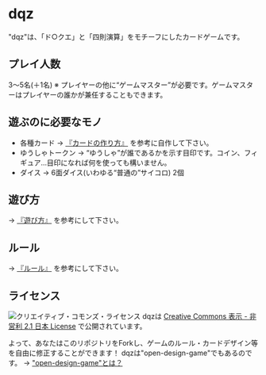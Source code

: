 dqz
===

"dqz"は、「ド○クエ」と「四則演算」をモチーフにしたカードゲームです。

プレイ人数
----------

3～5名(＋1名)
※ プレイヤーの他に“ゲームマスター”が必要です。ゲームマスターはプレイヤーの誰かが兼任することもできます。

遊ぶのに必要なモノ
-----------------

* 各種カード
→ [『カードの作り方』](https://github.com/fullkawa/dqz/how_to_make.md) を参考に自作して下さい。
* ゆうしゃトークン
→ “ゆうしゃ”が誰であるかを示す目印です。コイン、フィギュア…目印になれば何を使っても構いません。
* ダイス
→ 6面ダイス(いわゆる“普通の”サイコロ) 2個

遊び方
------

→ [『遊び方』](https://github.com/fullkawa/dqz/how_to_play.md) を参考にして下さい。

ルール
------

→ [『ルール』](https://github.com/fullkawa/dqz/rule.md) を参考にして下さい。

ライセンス
----------

![クリエイティブ・コモンズ・ライセンス](http://i.creativecommons.org/l/by-nc/2.1/jp/88x31.png)
dqzは [Creative Commons 表示 - 非営利 2.1 日本 License](http://creativecommons.org/licenses/by-nc/2.1/jp/) で公開されています。

よって、あなたはこのリポジトリをForkし、ゲームのルール・カードデザイン等を自由に修正することができます！
dqzは"open-design-game"でもあるのです。
→ ["open-design-game"とは？](http://open-design-games.net/index.php/about)

